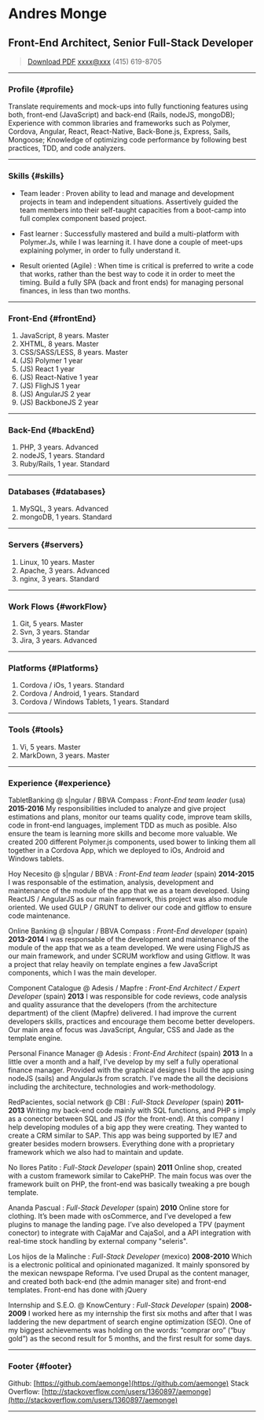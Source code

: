 # Andres Monge
## Front-End Architect, Senior Full-Stack Developer

> [Download PDF](resume.pdf)
> [xxxx@xxx](xxxx@xxx.com)
> (415) 619-8705

------

### Profile {#profile}

Translate requirements and mock-ups into fully functioning features using both, front-end (JavaScript) and back-end (Rails, nodeJS, mongoDB); Experience with common libraries and frameworks such as Polymer, Cordova, Angular, React, React-Native, Back-Bone.js, Express, Sails, Mongoose; Knowledge of optimizing code performance by following best practices, TDD, and code analyzers.

------

### Skills {#skills}

* Team leader
  : Proven ability to lead and manage and development projects in team and independent situations. Assertively guided the
  team members into their self-taught capacities from a boot-camp into full complex component based project.

* Fast learner
  : Successfully mastered and build a multi-platform with Polymer.Js, while I was learning it. I have done a
  couple of meet-ups explaining polymer, in order to fully understand it.

* Result oriented (Agile)
  : When time is critical is preferred to write a code that works, rather than the best way to code it in order to meet
  the timing. Build a fully SPA (back and front ends) for managing personal finances, in less than two months.

-------

### Front-End {#frontEnd}

1. JavaScript, 8 years. Master
1. XHTML, 8 years. Master
1. CSS/SASS/LESS, 8 years. Master
1. (JS) Polymer 1 year
1. (JS) React 1 year
1. (JS) React-Native 1 year
1. (JS) FlighJS 1 year
1. (JS) AngularJS 2 year
1. (JS) BackboneJS 2 year

-------

### Back-End {#backEnd}

1. PHP, 3 years. Advanced
1. nodeJS, 1 years. Standard
1. Ruby/Rails, 1 year. Standard

-------

### Databases {#databases}

1. MySQL, 3 years. Advanced
1. mongoDB, 1 years. Standard

-------

### Servers {#servers}

1. Linux, 10 years. Master
1. Apache, 3 years. Advanced
1. nginx, 3 years. Standard

-------

### Work Flows {#workFlow}

1. Git, 5 years. Master
1. Svn, 3 years. Standar
1. Jira, 3 years. Advanced

-------

### Platforms {#Platforms}

1. Cordova / iOs, 1 years. Standard
1. Cordova / Android, 1 years. Standard
1. Cordova / Windows Tablets, 1 years. Standard

-------

### Tools {#tools}

1. Vi, 5 years. Master
1. MarkDown, 3 years. Master

------

### Experience {#experience}

TabletBanking @ s|ngular / BBVA Compass
: *Front-End team leader* (usa)
  __2015-2016__
 My responsibilities included to analyze and give project estimations and plans, monitor our teams quality code, improve team skills, code in front-end languages, implement TDD as much as posible. Also ensure the team is learning more skills and become more valuable. We created 200 different Polymer.js components, used bower to linking them all together in a Cordova App, which we deployed to iOs, Android and Windows tablets.

Hoy Necesito @ s|ngular / BBVA
: *Front-End team leader* (spain)
  __2014-2015__
  I was responsable of the estimation, analysis, development and maintenance of the module of the app that we as a team developed. Using ReactJS / AngularJS as our main framework, this project was also module oriented. We used GULP / GRUNT to deliver our code and git­flow to ensure code maintenance.

Online Banking @ s|ngular / BBVA Compass
: *Front-End developer* (spain)
  __2013-2014__
 I was responsable of the development and maintenance of the module of the app that we as a team developed. We were using FlighJS as our main framework, and under SCRUM workflow and using Git­flow. It was a project that relay heavily on template engines a few JavaScript components, which I was the main developer.

Component Catalogue @ Adesis / Mapfre
: *Front-End Architect / Expert Developer* (spain)
  __2013__
 I was responsible for code reviews, code analysis and quality assurance that the developers (from the architecture
 department) of the client (Mapfre) delivered. I had improve the current developers skills, practices and encourage them become better developers. Our main area of focus was JavaScript, Angular, CSS and Jade as the template engine.

Personal Finance Manager @ Adesis
: *Front-End Architect* (spain)
  __2013__
 In a little over a month and a half, I've develop by my self a fully operational finance manager. Provided with the
 graphical designes I build the app using nodeJS (sails) and AngularJs from scratch. I've made the all the decisions including the architecture, technologies and work-methodology.

RedPacientes, social network @ CBI
: *Full-Stack Developer* (spain)
 __2011-2013__
 Writing my back-end code mainly with SQL functions, and PHP s imply as a conector between SQL and JS (for the front-end).
 At this company I help developing modules of a big app they were creating. They wanted to create a CRM similar to SAP. This app was being supported by IE7 and greater besides modern browsers. Everything done with a proprietary framework which we also had to maintain and update.

No llores Patito
: *Full-Stack Developer* (spain)
 __2011__
 Online shop, created with a custom framework similar to CakePHP. The main focus was over the framework built on PHP,
 the front-end was basically tweaking a pre bough template.

Ananda Pascual
: *Full-Stack Developer* (spain)
 __2010__
 Online store for clothing. It’s been made with osCommerce, and I’ve developed a few plugins to manage the landing page.
 I’ve also developed a TPV (payment conector) to integrate with CajaMar and CajaSol,  and a API integration with real-time stock handling by
 external company "seleris".

Los hijos de la Malinche
: *Full-Stack Developer* (mexico)
 __2008-2010__
 Which is a electronic political and opinionated maganized. It mainly sponsored by the mexican newspape Reforma. I’ve
 used Drupal as the content manager, and created both back-end (the admin manager site) and front-end templates. Front-end has done with jQuery

Internship and S.E.O. @ KnowCentury
: *Full-Stack Developer* (spain)
 __2008-2009__
 I worked here as my internship the first six moths and after that I was laddering the new department of search engine optimization (SEO). One of my biggest achievements was holding on the words: “comprar oro” (“buy gold”) as the second result for 5 months, and the first result for some days.

------

### Footer {#footer}

Github: [https://github.com/aemonge](https://github.com/aemonge)
Stack Overflow: [http://stackoverflow.com/users/1360897/aemonge](http://stackoverflow.com/users/1360897/aemonge)

------
